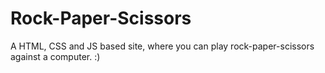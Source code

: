 # Rock-Paper-Scissors

<p>
A HTML, CSS and JS based site, where you can play rock-paper-scissors against a computer. :)
</p>